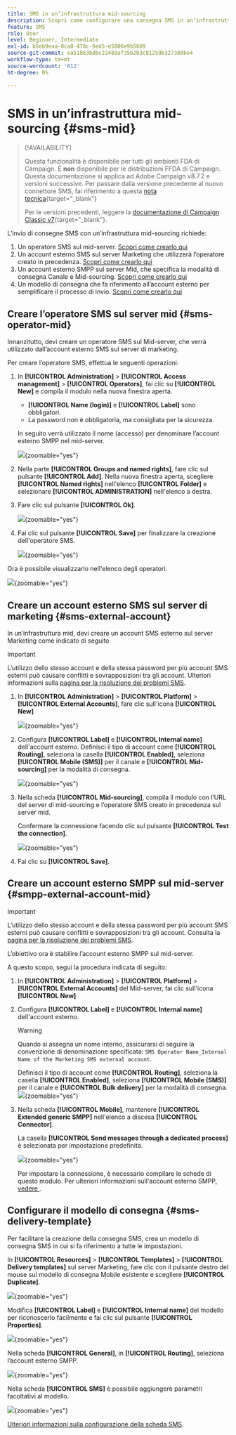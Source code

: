 ```yaml
---
title: SMS in un’infrastruttura mid-sourcing
description: Scopri come configurare una consegna SMS in un’infrastruttura mid-sourcing
feature: SMS
role: User
level: Beginner, Intermediate
exl-id: b5eb9eaa-0ca8-478c-9ed5-e5006e9b5609
source-git-commit: ea51863bdbc22489af35b2b3c81259b327380be4
workflow-type: tm+mt
source-wordcount: '612'
ht-degree: 0%

---
```


# SMS in un’infrastruttura mid-sourcing {#sms-mid}

>[!AVAILABILITY]
>
>Questa funzionalità è disponibile per tutti gli ambienti FDA di Campaign. È **non** disponibile per le distribuzioni FFDA di Campaign. Questa documentazione si applica ad Adobe Campaign v8.7.2 e versioni successive. Per passare dalla versione precedente al nuovo connettore SMS, fai riferimento a questa [nota tecnica](https://experienceleague.adobe.com/docs/campaign/technotes-ac/tn-new/sms-migration){target="_blank"}
>
>Per le versioni precedenti, leggere la [documentazione di Campaign Classic v7](https://experienceleague.adobe.com/it/docs/campaign-classic/using/sending-messages/sending-messages-on-mobiles/sms-set-up/sms-set-up){target="_blank"}.

L’invio di consegne SMS con un’infrastruttura mid-sourcing richiede:

1. Un operatore SMS sul mid-server. [Scopri come crearlo qui](#sms-operator-mid)
1. Un account esterno SMS sul server Marketing che utilizzerà l’operatore creato in precedenza. [Scopri come crearlo qui](#sms-external-account)
1. Un account esterno SMPP sul server Mid, che specifica la modalità di consegna Canale e Mid-sourcing. [Scopri come crearlo qui](#smpp-external-account-mid)
1. Un modello di consegna che fa riferimento all’account esterno per semplificare il processo di invio. [Scopri come crearlo qui](#sms-delivery-template)

## Creare l’operatore SMS sul server mid {#sms-operator-mid}

Innanzitutto, devi creare un operatore SMS sul Mid-server, che verrà utilizzato dall’account esterno SMS sul server di marketing.

Per creare l’operatore SMS, effettua le seguenti operazioni:

1. In **[!UICONTROL Administration]** > **[!UICONTROL Access management]** > **[!UICONTROL Operators]**, fai clic su **[!UICONTROL New]** e compila il modulo nella nuova finestra aperta.

   * **[!UICONTROL Name (login)]** e **[!UICONTROL Label]** sono obbligatori.
   * La password non è obbligatoria, ma consigliata per la sicurezza.

   In seguito verrà utilizzato il nome (accesso) per denominare l’account esterno SMPP nel mid-server.

   ![](assets/smsoperator_mid.png){zoomable="yes"}

1. Nella parte **[!UICONTROL Groups and named rights]**, fare clic sul pulsante **[!UICONTROL Add]**.
Nella nuova finestra aperta, scegliere **[!UICONTROL Named rights]** nell&#39;elenco **[!UICONTROL Folder]** e selezionare **[!UICONTROL ADMINISTRATION]** nell&#39;elenco a destra.

1. Fare clic sul pulsante **[!UICONTROL Ok]**.

   ![](assets/smsoperator_rights.png){zoomable="yes"}

1. Fai clic sul pulsante **[!UICONTROL Save]** per finalizzare la creazione dell&#39;operatore SMS.

   ![](assets/smsoperator_save.png){zoomable="yes"}

Ora è possibile visualizzarlo nell&#39;elenco degli operatori.

![](assets/smsoperator_list.png){zoomable="yes"}

## Creare un account esterno SMS sul server di marketing {#sms-external-account}

In un’infrastruttura mid, devi creare un account SMS esterno sul server Marketing come indicato di seguito

>[!IMPORTANT]
>
>L’utilizzo dello stesso account e della stessa password per più account SMS esterni può causare conflitti e sovrapposizioni tra gli account. Ulteriori informazioni sulla [pagina per la risoluzione dei problemi SMS](smpp-connection.md#sms-troubleshooting).

1. In **[!UICONTROL Administration]** > **[!UICONTROL Platform]** > **[!UICONTROL External Accounts]**, fare clic sull&#39;icona **[!UICONTROL New]**

   ![](assets/sms_extaccount.png){zoomable="yes"}

1. Configura **[!UICONTROL Label]** e **[!UICONTROL Internal name]** dell&#39;account esterno. Definisci il tipo di account come **[!UICONTROL Routing]**, seleziona la casella **[!UICONTROL Enabled]**, seleziona **[!UICONTROL Mobile (SMS)]** per il canale e **[!UICONTROL Mid-sourcing]** per la modalità di consegna.

   ![](assets/mid_smsextaccount.png){zoomable="yes"}

1. Nella scheda **[!UICONTROL Mid-sourcing]**, compila il modulo con l’URL del server di mid-sourcing e l’operatore SMS creato in precedenza sul server mid.

   Confermare la connessione facendo clic sul pulsante **[!UICONTROL Test the connection]**.

   ![](assets/midtab_smsextaccount.png){zoomable="yes"}

1. Fai clic su **[!UICONTROL Save]**.

## Creare un account esterno SMPP sul mid-server {#smpp-external-account-mid}

>[!IMPORTANT]
>
>L’utilizzo dello stesso account e della stessa password per più account SMS esterni può causare conflitti e sovrapposizioni tra gli account. Consulta la [pagina per la risoluzione dei problemi SMS](smpp-connection.md#sms-troubleshooting).

L’obiettivo ora è stabilire l’account esterno SMPP sul mid-server.

A questo scopo, segui la procedura indicata di seguito:

1. In **[!UICONTROL Administration]** > **[!UICONTROL Platform]** > **[!UICONTROL External Accounts]** del Mid-server, fai clic sull&#39;icona **[!UICONTROL New]**

1. Configura **[!UICONTROL Label]** e **[!UICONTROL Internal name]** dell&#39;account esterno.

   >[!WARNING]
   >
   >Quando si assegna un nome interno, assicurarsi di seguire la convenzione di denominazione specificata: `SMS Operator Name_Internal Name of the Marketing SMS external account`.
   >

   Definisci il tipo di account come **[!UICONTROL Routing]**, seleziona la casella **[!UICONTROL Enabled]**, seleziona **[!UICONTROL Mobile (SMS)]** per il canale e **[!UICONTROL Bulk delivery]** per la modalità di consegna.
   ![](assets/mid_extaccount.png){zoomable="yes"}

1. Nella scheda **[!UICONTROL Mobile]**, mantenere **[!UICONTROL Extended generic SMPP]** nell&#39;elenco a discesa **[!UICONTROL Connector]**.

   La casella **[!UICONTROL Send messages through a dedicated process]** è selezionata per impostazione predefinita.

   ![](assets/sms_extaccount_connector.png){zoomable="yes"}

   Per impostare la connessione, è necessario compilare le schede di questo modulo. Per ulteriori informazioni sull&#39;account esterno SMPP[, vedere ](smpp-external-account.md#smpp-connection-settings).

## Configurare il modello di consegna {#sms-delivery-template}

Per facilitare la creazione della consegna SMS, crea un modello di consegna SMS in cui si fa riferimento a tutte le impostazioni.

In **[!UICONTROL Resources]** > **[!UICONTROL Templates]** > **[!UICONTROL Delivery templates]** sul server Marketing, fare clic con il pulsante destro del mouse sul modello di consegna Mobile esistente e scegliere **[!UICONTROL Duplicate]**.

![](assets/sms_template_duplicate.png){zoomable="yes"}

Modifica **[!UICONTROL Label]** e **[!UICONTROL Internal name]** del modello per riconoscerlo facilmente e fai clic sul pulsante **[!UICONTROL Properties]**.

![](assets/sms_template_name.png){zoomable="yes"}

Nella scheda **[!UICONTROL General]**, in **[!UICONTROL Routing]**, seleziona l’account esterno SMPP.

![](assets/mid_template.png){zoomable="yes"}

Nella scheda **[!UICONTROL SMS]** è possibile aggiungere parametri facoltativi al modello.

![](assets/sms_template_properties.png){zoomable="yes"}

[Ulteriori informazioni sulla configurazione della scheda SMS](sms-delivery-settings.md).
